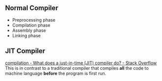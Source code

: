 ## Normal Compiler
- Preprocessing phase
- Compilation phase
- Assembly phase
- Linking phase


## JIT Compiler
[compilation - What does a just-in-time (JIT) compiler do? - Stack Overflow](https://stackoverflow.com/questions/95635/what-does-a-just-in-time-jit-compiler-do?rq=1)
This is in contrast to a traditional compiler that compiles **all** the code to machine language **before** the program is first run.